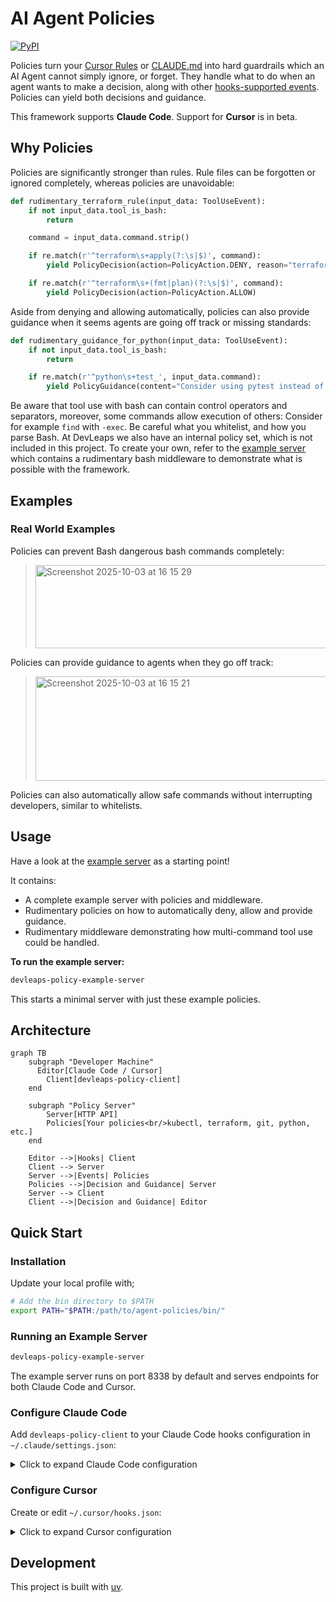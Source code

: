 # AI Agent Policies

[![PyPI](https://img.shields.io/pypi/v/devleaps-agent-policies.svg)](https://pypi.org/project/devleaps-agent-policies/)

Policies turn your [Cursor Rules](https://cursor.com/docs/context/rules) or [CLAUDE.md](https://docs.claude.com/en/docs/claude-code/memory) into hard guardrails which an AI Agent cannot simply ignore, or forget. They handle what to do when an agent wants to make a decision, along with other [hooks-supported events](https://github.com/Devleaps/agent-policies/blob/main/devleaps/policies/server/common/models.py). Policies can yield both decisions and guidance.

This framework supports **Claude Code**. Support for **Cursor** is in beta.

## Why Policies

Policies are significantly stronger than rules. Rule files can be forgotten or ignored completely, whereas policies are unavoidable:

```python
def rudimentary_terraform_rule(input_data: ToolUseEvent):
    if not input_data.tool_is_bash:
        return

    command = input_data.command.strip()

    if re.match(r'^terraform\s+apply(?:\s|$)', command):
        yield PolicyDecision(action=PolicyAction.DENY, reason="terraform apply is not allowed. Use `terraform plan` instead.")

    if re.match(r'^terraform\s+(fmt|plan)(?:\s|$)', command):
        yield PolicyDecision(action=PolicyAction.ALLOW)
```

Aside from denying and allowing automatically, policies can also provide guidance when it seems agents are going off track or missing standards:

```python
def rudimentary_guidance_for_python(input_data: ToolUseEvent):
    if not input_data.tool_is_bash:
        return

    if re.match(r'^python\s+test_', input_data.command):
        yield PolicyGuidance(content="Consider using pytest instead of running test files directly")
```

Be aware that tool use with bash can contain control operators and separators, moreover, some commands allow execution of others: Consider for example `find` with `-exec`. Be careful what you whitelist, and how you parse Bash. At DevLeaps we also have an internal policy set, which is not included in this project. To create your own, refer to the [example server](https://github.com/Devleaps/agent-policies/blob/main/devleaps/policies/example/main.py) which contains a rudimentary bash middleware to demonstrate what is possible with the framework.

## Examples

### Real World Examples

Policies can prevent Bash dangerous bash commands completely:<br/>

> <img width="648" height="133" alt="Screenshot 2025-10-03 at 16 15 29" src="https://github.com/user-attachments/assets/4659a391-2e96-431f-85e7-7d3973f2d101" />

Policies can provide guidance to agents when they go off track:<br/>

> <img width="652" height="167" alt="Screenshot 2025-10-03 at 16 15 21" src="https://github.com/user-attachments/assets/5ee865d3-edd3-4c18-92d2-b984dd0582da" />

Policies can also automatically allow safe commands without interrupting developers, similar to whitelists.<br/>

## Usage

Have a look at the [example server](https://github.com/Devleaps/agent-policies/blob/main/devleaps/policies/example/main.py) as a starting point!

It contains:
- A complete example server with policies and middleware.
- Rudimentary policies on how to automatically deny, allow and provide guidance.
- Rudimentary middleware demonstrating how multi-command tool use could be handled.

**To run the example server:**
```bash
devleaps-policy-example-server
```

This starts a minimal server with just these example policies.

## Architecture

```mermaid
graph TB
    subgraph "Developer Machine"
      Editor[Claude Code / Cursor]
        Client[devleaps-policy-client]
    end

    subgraph "Policy Server"
        Server[HTTP API]
        Policies[Your policies<br/>kubectl, terraform, git, python, etc.]
    end

    Editor -->|Hooks| Client
    Client --> Server
    Server -->|Events| Policies
    Policies -->|Decision and Guidance| Server
    Server --> Client
    Client -->|Decision and Guidance| Editor
```

## Quick Start

### Installation

Update your local profile with;

```bash
# Add the bin directory to $PATH
export PATH="$PATH:/path/to/agent-policies/bin/"
```

### Running an Example Server

```bash
devleaps-policy-example-server
```

The example server runs on port 8338 by default and serves endpoints for both Claude Code and Cursor.

### Configure Claude Code

Add `devleaps-policy-client` to your Claude Code hooks configuration in `~/.claude/settings.json`:

<details>
<summary>Click to expand Claude Code configuration</summary>

```json
{
  "hooks": {
    "PreToolUse": [
      {
        "hooks": [
          {
            "matcher": "*",
            "type": "command",
            "command": "devleaps-policy-client claude-code"
          }
        ]
      }
    ],
    "PostToolUse": [
      {
        "hooks": [
          {
            "matcher": "*",
            "type": "command",
            "command": "devleaps-policy-client claude-code"
          }
        ]
      }
    ],
    "UserPromptSubmit": [
      {
        "hooks": [
          {
            "matcher": "*",
            "type": "command",
            "command": "devleaps-policy-client claude-code"
          }
        ]
      }
    ],
    "Stop": [
      {
        "hooks": [
          {
            "matcher": "*",
            "type": "command",
            "command": "devleaps-policy-client claude-code"
          }
        ]
      }
    ],
    "SubagentStop": [
      {
        "hooks": [
          {
            "matcher": "*",
            "type": "command",
            "command": "devleaps-policy-client claude-code"
          }
        ]
      }
    ],
    "Notification": [
      {
        "hooks": [
          {
            "matcher": "*",
            "type": "command",
            "command": "devleaps-policy-client claude-code"
          }
        ]
      }
    ],
    "PreCompact": [
      {
        "hooks": [
          {
            "matcher": "*",
            "type": "command",
            "command": "devleaps-policy-client claude-code"
          }
        ]
      }
    ],
    "SessionStart": [
      {
        "hooks": [
          {
            "matcher": "*",
            "type": "command",
            "command": "devleaps-policy-client claude-code"
          }
        ]
      }
    ],
    "SessionEnd": [
      {
        "hooks": [
          {
            "matcher": "*",
            "type": "command",
            "command": "devleaps-policy-client claude-code"
          }
        ]
      }
    ]
  }
}
```

</details>

### Configure Cursor

Create or edit `~/.cursor/hooks.json`:

<details>
<summary>Click to expand Cursor configuration</summary>

```json
{
  "version": 1,
  "hooks": {
    "beforeShellExecution": [
      { "command": "devleaps-policy-client cursor" }
    ],
    "beforeMCPExecution": [
      { "command": "devleaps-policy-client cursor" }
    ],
    "afterFileEdit": [
      { "command": "devleaps-policy-client cursor" }
    ],
    "beforeReadFile": [
      { "command": "devleaps-policy-client cursor" }
    ],
    "beforeSubmitPrompt": [
      { "command": "devleaps-policy-client cursor" }
    ],
    "stop": [
      { "command": "devleaps-policy-client cursor" }
    ]
  }
}
```

The `devleaps-policy-client cursor` command will forward hook events to the policy server running on `localhost:8338`.

</details>

## Development

This project is built with [uv](https://docs.astral.sh/uv/).
